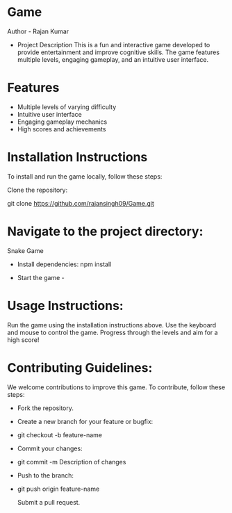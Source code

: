 # Game

Author - Rajan Kumar

- Project Description
  This is a fun and interactive game developed to provide entertainment and improve cognitive skills. The game features multiple levels, engaging gameplay, and an intuitive user 
  interface.

# Features
- Multiple levels of varying difficulty
- Intuitive user interface
- Engaging gameplay mechanics
- High scores and achievements

# Installation Instructions
  To install and run the game locally, follow these steps:

Clone the repository:

  git clone https://github.com/rajansingh09/Game.git
   
# Navigate to the project directory:
  Snake Game

- Install dependencies:
  npm install

 - Start the game -

# Usage Instructions:
  Run the game using the installation instructions above.
  Use the keyboard and mouse to control the game.
  Progress through the levels and aim for a high score!

# Contributing Guidelines:
  We welcome contributions to improve this game. To contribute, follow these steps:
- Fork the repository.
- Create a new branch for your feature or bugfix:
- git checkout -b feature-name
- Commit your changes:
- git commit -m Description of changes
- Push to the branch:
- git push origin feature-name
  
  Submit a pull request.

